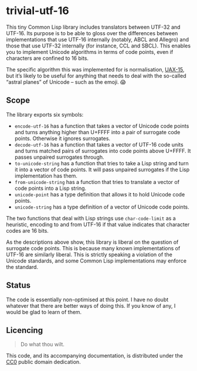 # trivial-utf-16

This tiny Common Lisp library includes translators between UTF-32 and
UTF-16. Its purpose is to be able to gloss over the differences between
implementations that use UTF-16 internally (notably, ABCL and Allegro) and those
that use UTF-32 internally (for instance, CCL and SBCL). This enables you to
implement Unicode algorithms in terms of code points, even if characters are
confined to 16 bits.

The specific algorithm this was implemented for is normalisation,
[UAX-15](https://www.unicode.org/reports/tr15/), but it’s likely to be useful
for anything that needs to deal with the so-called “astral planes” of Unicode –
such as the emoji. 😱

## Scope

The library exports six symbols:

- `encode-utf-16` has a function that takes a vector of Unicode code points and
  turns anything higher than U+FFFF into a pair of surrogate code
  points. Otherwise it ignores surrogates.
- `decode-utf-16` has a function that takes a vector of UTF-16 code units and
  turns matched pairs of surrogates into code points above U+FFFF. It passes
  unpaired surrogates through.
- `to-unicode-string` has a function that tries to take a Lisp string and turn
  it into a vector of code points. It will pass unpaired surrogates if the Lisp
  implementation has them.
- `from-unicode-string` has a function that tries to translate a vector of code
  points into a Lisp string.
- `unicode-point` has a type definition that allows it to hold Unicode code
  points.
- `unicode-string` has a type definition of a vector of Unicode code points.

The two functions that deal with Lisp strings use `char-code-limit` as a
heuristic, encoding to and from UTF-16 if that value indicates that character
codes are 16 bits.

As the descriptions above show, this library is liberal on the question of
surrogate code points. This is because many known implementations of UTF-16 are
similarly liberal. This is strictly speaking a violation of the Unicode
standards, and some Common Lisp implementations may enforce the standard.

## Status

The code is essentially non-optimised at this point. I have no doubt whatever
that there are better ways of doing this. If you know of any, I would be glad to
learn of them.

## Licencing

> Do what thou wilt.

This code, and its accompanying documentation, is distributed under the
[CC0](https://creativecommons.org/publicdomain/zero/1.0/) public domain
dedication.
